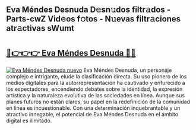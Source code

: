 ## Eva Méndes Desnuda D𝚎sn𝚞dos filtr𝚊dos - Parts-cwZ Vid𝚎os f𝚘tos - N𝚞evas filtr𝚊ciones atr𝚊ctivas sWumt

# <h2><a href="http://mb1acr.tromn.icu/?c=Eva+M%c3%a9ndes+Desnuda">🔗👉👉👉 Eva Méndes Desnuda 🔗🔗</a></h2>

[![Eva Méndes Desnuda nuevo](https://i.imgur.com/pEAQMta.gif)](http://mb1acr.tromn.icu/?c=Eva+M%c3%a9ndes+Desnuda)
Eva Méndes Desnuda, un personaje complejo e intrigante, elude la clasificación directa. Su uso pionero de los medios digitales para la autorrepresentación ha cautivado y enfurecido a los espectadores, encendiendo debates sobre la identidad, la expresión artística y la naturaleza evolutiva de las sociedades en línea. Aunque sus planes futuros no están claros, su papel en la redefinición de la comunidad en línea es incuestionable. Con una determinación inquebrantable y un atractivo innegable, el potencial de Eva Méndes Desnuda en el ámbito digital es ilimitado.
